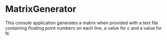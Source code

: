 # MatrixGenerator
This console application generates a matrix when provided with a text file containing floating point numbers on each line, a value for c and a value for N.
